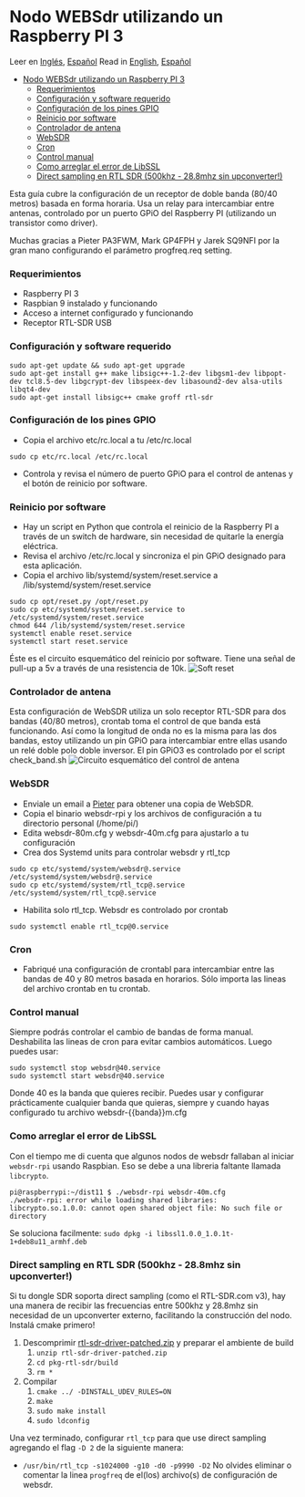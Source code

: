 # Nodo WEBSdr utilizando un Raspberry PI 3
Leer en [Inglés](README.md), [Español](README.es.md)
Read in [English](README.md), [Español](README.es.md)

- [Nodo WEBSdr utilizando un Raspberry PI 3](#nodo-websdr-utilizando-un-raspberry-pi-3)
    - [Requerimientos](#requerimientos)
    - [Configuración y software requerido](#configuraci%c3%b3n-y-software-requerido)
    - [Configuración de los pines GPIO](#configuraci%c3%b3n-de-los-pines-gpio)
    - [Reinicio por software](#reinicio-por-software)
    - [Controlador de antena](#controlador-de-antena)
    - [WebSDR](#websdr)
    - [Cron](#cron)
    - [Control manual](#control-manual)
    - [Como arreglar el error de LibSSL](#como-arreglar-el-error-de-libssl)
    - [Direct sampling en RTL SDR (500khz - 28.8mhz sin upconverter!)](#direct-sampling-en-rtl-sdr-500khz---288mhz-sin-upconverter)

Esta guía cubre la configuración de un receptor de doble banda (80/40 metros) basada en forma horaria. Usa un relay para intercambiar entre antenas, controlado por un puerto GPiO del Raspberry PI (utilizando un transistor como driver).

Muchas gracias a Pieter PA3FWM, Mark GP4FPH y Jarek SQ9NFI por la gran mano configurando el parámetro progfreq.req setting.

### Requerimientos
- Raspberry PI 3
- Raspbian 9 instalado y funcionando
- Acceso a internet configurado y funcionando
- Receptor RTL-SDR USB

### Configuración y software requerido
```
sudo apt-get update && sudo apt-get upgrade
sudo apt-get install g++ make libsigc++-1.2-dev libgsm1-dev libpopt-dev tcl8.5-dev libgcrypt-dev libspeex-dev libasound2-dev alsa-utils libqt4-dev
sudo apt-get install libsigc++ cmake groff rtl-sdr
```

### Configuración de los pines GPIO
- Copia el archivo etc/rc.local a tu /etc/rc.local
```
sudo cp etc/rc.local /etc/rc.local
```
- Controla y revisa el número de puerto GPiO para el control de antenas y el botón de reinicio por software.

### Reinicio por software
- Hay un script en Python que controla el reinicio de la Raspberry PI a través de un switch de hardware, sin necesidad de quitarle la energía eléctrica.
- Revisa el archivo /etc/rc.local y sincroniza el pin GPiO designado para esta aplicación.
- Copia el archivo lib/systemd/system/reset.service a /lib/systemd/system/reset.service
```
sudo cp opt/reset.py /opt/reset.py
sudo cp etc/systemd/system/reset.service to /etc/systemd/system/reset.service
chmod 644 /lib/systemd/system/reset.service
systemctl enable reset.service
systemctl start reset.service
```
Éste es el circuito esquemático del reinicio por software. Tiene una señal de pull-up a 5v a través de una resistencia de 10k.
![Soft reset](https://github.com/reynico/raspberry-websdr/raw/master/gpio_soft_reset.png)

### Controlador de antena
Esta configuración de WebSDR utiliza un solo receptor RTL-SDR para dos bandas (40/80 metros), crontab toma el control de que banda está funcionando. Así como la longitud de onda no es la misma para las dos bandas, estoy utilizando un pin GPiO para intercambiar entre ellas usando un relé doble polo doble inversor. El pin GPiO3 es controlado por el script check_band.sh
![Circuito esquemático del control de antena](https://github.com/reynico/raspberry-websdr/raw/master/gpio_antenna_control_npn.png)

### WebSDR
- Enviale un email a [Pieter](http://websdr.org/) para obtener una copia de WebSDR.
- Copia el binario websdr-rpi y los archivos de configuración a tu directorio personal (/home/pi/)
- Edita websdr-80m.cfg y websdr-40m.cfg para ajustarlo a tu configuración
- Crea dos Systemd units para controlar websdr y rtl_tcp
```
sudo cp etc/systemd/system/websdr@.service /etc/systemd/system/websdr@.service
sudo cp etc/systemd/system/rtl_tcp@.service /etc/systemd/system/rtl_tcp@.service
```
- Habilita solo rtl_tcp. Websdr es controlado por crontab
```
sudo systemctl enable rtl_tcp@0.service
```

### Cron
- Fabriqué una configuración de crontabl para intercambiar entre las bandas de 40 y 80 metros basada en horarios. Sólo importa las lineas del archivo crontab en tu crontab.

### Control manual
Siempre podrás controlar el cambio de bandas de forma manual. Deshabilita las lineas de cron para evitar cambios automáticos. Luego puedes usar:
```
sudo systemctl stop websdr@40.service
sudo systemctl start websdr@40.service
```
Donde 40 es la banda que quieres recibir. Puedes usar y configurar prácticamente cualquier banda que quieras, siempre y cuando hayas configurado tu archivo websdr-{{banda}}m.cfg

### Como arreglar el error de LibSSL
Con el tiempo me di cuenta que algunos nodos de websdr fallaban al iniciar `websdr-rpi` usando Raspbian. Eso se debe a una libreria faltante llamada `libcrypto`.
```
pi@raspberrypi:~/dist11 $ ./websdr-rpi websdr-40m.cfg
./websdr-rpi: error while loading shared libraries: libcrypto.so.1.0.0: cannot open shared object file: No such file or directory
```
Se soluciona facilmente:
`sudo dpkg -i libssl1.0.0_1.0.1t-1+deb8u11_armhf.deb`

### Direct sampling en RTL SDR (500khz - 28.8mhz sin upconverter!)
Si tu dongle SDR soporta direct sampling (como el RTL-SDR.com v3), hay una manera de recibir las frecuencias entre 500khz y 28.8mhz sin necesidad de un upconverter externo, facilitando la construcción del nodo. Instalá cmake primero!

1. Descomprimir [rtl-sdr-driver-patched.zip](rtl-sdr-driver-patched.zip) y preparar el ambiente de build
   1. `unzip rtl-sdr-driver-patched.zip`
   2. `cd pkg-rtl-sdr/build`
   3. `rm *`
2. Compilar
   1. `cmake ../ -DINSTALL_UDEV_RULES=ON`
   2. `make`
   3. `sudo make install`
   4. `sudo ldconfig`

Una vez terminado, configurar `rtl_tcp` para que use direct sampling agregando el flag `-D 2` de la siguiente manera:
* `/usr/bin/rtl_tcp -s1024000 -g10 -d0 -p9990 -D2`
No olvides eliminar o comentar la linea `progfreq` de el(los) archivo(s) de configuración de websdr.
